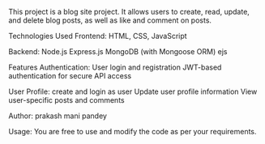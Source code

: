 
This project is a blog site project. It allows users to create, read, update, and delete blog posts, as well as like and comment on posts.

Technologies Used
Frontend:
HTML, CSS, JavaScript

Backend:
Node.js
Express.js
MongoDB (with Mongoose ORM)
ejs

Features
Authentication:
User login and registration
JWT-based  authentication for secure API access

User Profile:
create and login as user
Update user profile information
View user-specific posts and comments


Author:
prakash mani pandey

Usage:
 You are free to use and modify the code as per your requirements.
